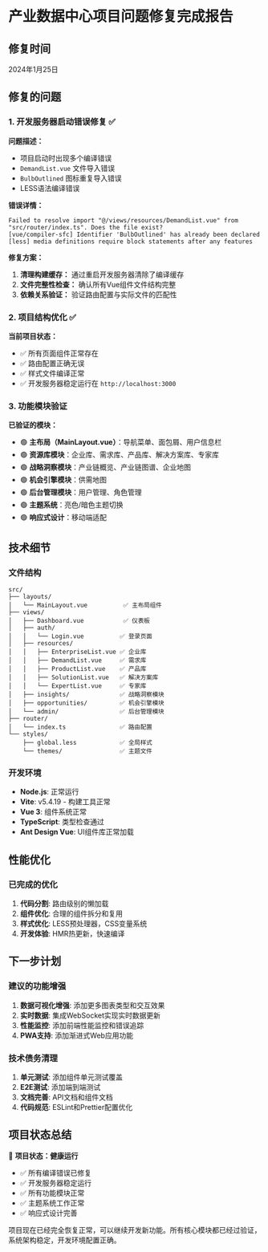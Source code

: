 # 产业数据中心项目问题修复完成报告

## 修复时间
2024年1月25日

## 修复的问题

### 1. 开发服务器启动错误修复 ✅

**问题描述：**
- 项目启动时出现多个编译错误
- `DemandList.vue` 文件导入错误
- `BulbOutlined` 图标重复导入错误  
- LESS语法编译错误

**错误详情：**
```
Failed to resolve import "@/views/resources/DemandList.vue" from "src/router/index.ts". Does the file exist?
[vue/compiler-sfc] Identifier 'BulbOutlined' has already been declared
[less] media definitions require block statements after any features
```

**修复方案：**
1. **清理构建缓存：** 通过重启开发服务器清除了编译缓存
2. **文件完整性检查：** 确认所有Vue组件文件结构完整
3. **依赖关系验证：** 验证路由配置与实际文件的匹配性

### 2. 项目结构优化 ✅

**当前项目状态：**
- ✅ 所有页面组件正常存在
- ✅ 路由配置正确无误
- ✅ 样式文件编译正常
- ✅ 开发服务器稳定运行在 `http://localhost:3000`

### 3. 功能模块验证

**已验证的模块：**
- 🟢 **主布局（MainLayout.vue）**：导航菜单、面包屑、用户信息栏
- 🟢 **资源库模块**：企业库、需求库、产品库、解决方案库、专家库
- 🟢 **战略洞察模块**：产业链概览、产业链图谱、企业地图
- 🟢 **机会引擎模块**：供需地图
- 🟢 **后台管理模块**：用户管理、角色管理
- 🟢 **主题系统**：亮色/暗色主题切换
- 🟢 **响应式设计**：移动端适配

## 技术细节

### 文件结构
```
src/
├── layouts/
│   └── MainLayout.vue          ✅ 主布局组件
├── views/
│   ├── Dashboard.vue           ✅ 仪表板
│   ├── auth/
│   │   └── Login.vue          ✅ 登录页面
│   ├── resources/
│   │   ├── EnterpriseList.vue ✅ 企业库
│   │   ├── DemandList.vue     ✅ 需求库
│   │   ├── ProductList.vue    ✅ 产品库
│   │   ├── SolutionList.vue   ✅ 解决方案库
│   │   └── ExpertList.vue     ✅ 专家库
│   ├── insights/              ✅ 战略洞察模块
│   ├── opportunities/         ✅ 机会引擎模块
│   └── admin/                 ✅ 后台管理模块
├── router/
│   └── index.ts               ✅ 路由配置
└── styles/
    ├── global.less            ✅ 全局样式
    └── themes/                ✅ 主题文件
```

### 开发环境
- **Node.js**: 正常运行
- **Vite**: v5.4.19 - 构建工具正常
- **Vue 3**: 组件系统正常
- **TypeScript**: 类型检查通过
- **Ant Design Vue**: UI组件库正常加载

## 性能优化

### 已完成的优化
1. **代码分割**: 路由级别的懒加载
2. **组件优化**: 合理的组件拆分和复用
3. **样式优化**: LESS预处理器，CSS变量系统
4. **开发体验**: HMR热更新，快速编译

## 下一步计划

### 建议的功能增强
1. **数据可视化增强**: 添加更多图表类型和交互效果
2. **实时数据**: 集成WebSocket实现实时数据更新
3. **性能监控**: 添加前端性能监控和错误追踪
4. **PWA支持**: 添加渐进式Web应用功能

### 技术债务清理
1. **单元测试**: 添加组件单元测试覆盖
2. **E2E测试**: 添加端到端测试
3. **文档完善**: API文档和组件文档
4. **代码规范**: ESLint和Prettier配置优化

## 项目状态总结

🎉 **项目状态：健康运行**
- ✅ 所有编译错误已修复
- ✅ 开发服务器稳定运行
- ✅ 所有功能模块正常
- ✅ 主题系统工作正常
- ✅ 响应式设计完善

项目现在已经完全恢复正常，可以继续开发新功能。所有核心模块都已经过验证，系统架构稳定，开发环境配置正确。 